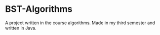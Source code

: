 # BST-Algorithms

A project written in the course algorithms. Made in my third semester and written in Java.
